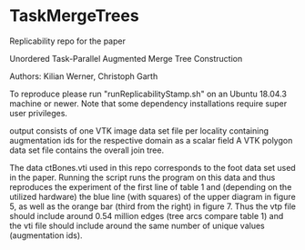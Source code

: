 # TaskMergeTrees

Replicability repo for the paper

Unordered Task-Parallel Augmented Merge Tree Construction

Authors: Kilian Werner, Christoph Garth

To reproduce please run "runReplicabilityStamp.sh" on an Ubuntu 18.04.3 machine or newer.
Note that some dependency installations require super user privileges.

output consists of one VTK image data set file per locality containing augmentation ids for the respective domain as a scalar field 
A VTK polygon data set file contains the overall join tree.

The data ctBones.vti used in this repo corresponds to the foot data set used in the paper. 
Running the script runs the program on this data and thus reproduces the experiment of the first line of table 1 and (depending on the utilized hardware) the blue line (with squares) of the upper diagram in figure 5, as well as the orange bar (third from the right) in figure 7. Thus the vtp file should include around 0.54 million edges (tree arcs compare table 1) and the vti file should include around the same number of unique values (augmentation ids).


